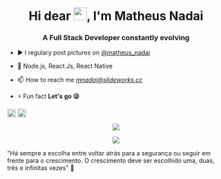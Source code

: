 <h1 align="center">Hi dear <img src="https://raw.githubusercontent.com/kaueMarques/kaueMarques/master/hi.gif" width="30px">, I'm Matheus Nadai</h1>
<h3 align="center">A Full Stack Developer constantly evolving</h3>



- ▶️ I regulary post pictures on <a href="https://www.instagram.com/matheus_nadai/"> @matheus_nadai </a>

- 🚀 Node.js, React.Js, React Native

- 📫 How to reach me *mnadai@slideworks.cc*

- ⚡ Fun fact **Let's go 😜**


<p align="center">

<a href="https://www.linkedin.com/in/matheus-de-nadai-a63519211/" target="blank"><img align="center" src="https://cdn.jsdelivr.net/npm/simple-icons@3.0.1/icons/linkedin.svg" alt="matheusnadai" height="20" width="20" /></a>
<a href="https://instagram.com/matheus_nadai" target="blank"><img align="center" src="https://cdn.jsdelivr.net/npm/simple-icons@3.0.1/icons/instagram.svg" alt="matheusnadai" height="20" width="20" /></a>
</p>



<p align="center">
  <img align="center" src="https://github-readme-stats.vercel.app/api?username=MatheusNadai&show_icons=true&theme=react" />
</p>
<p align="center">
  <img align="center" src="https://github-readme-stats.vercel.app/api/top-langs/?username=MatheusNadai&theme=react" />
</p>

"Há sempre a escolha entre voltar atrás para a segurança ou seguir em frente para o crescimento. O crescimento deve ser escolhido uma, duas, três e infinitas vezes" 🤯
